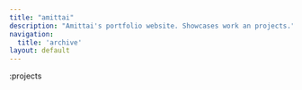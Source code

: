 ```yaml
---
title: "amittai"
description: "Amittai's portfolio website. Showcases work an projects."
navigation:
  title: 'archive'
layout: default
---
```


:projects
